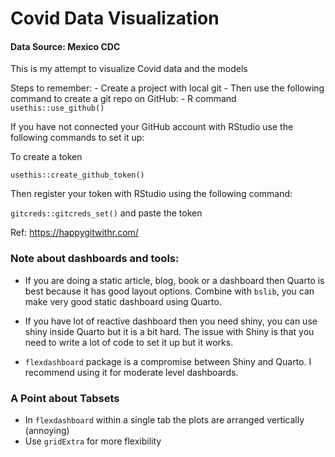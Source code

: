 # Covid Data Visualization

#### Data Source: Mexico CDC

This is my attempt to visualize Covid data and the models

Steps to remember: - Create a project with local git - Then use the following command to create a git repo on GitHub: - R command `usethis::use_github()`

If you have not connected your GitHub account with RStudio use the following commands to set it up:

To create a token

`usethis::create_github_token()`

Then register your token with RStudio using the following command:

`gitcreds::gitcreds_set()` and paste the token

Ref: <https://happygitwithr.com/>

### Note about dashboards and tools:

-   If you are doing a static article, blog, book or a dashboard then Quarto is best because it has good layout options. Combine with `bslib`, you can make very good static dashboard using Quarto.

-   If you have lot of reactive dashboard then you need shiny, you can use shiny inside Quarto but it is a bit hard. The issue with Shiny is that you need to write a lot of code to set it up but it works.

-   `flexdashboard` package is a compromise between Shiny and Quarto. I recommend using it for moderate level dashboards.

### A Point about Tabsets

-   In `flexdashboard` within a single tab the plots are arranged vertically (annoying)
-   Use `gridExtra` for more flexibility
